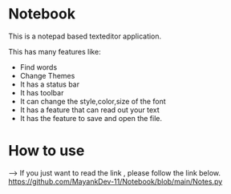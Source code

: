 # Notebook 
This is a notepad based texteditor application.

This has many features like:
* Find words
* Change Themes
* It has a status bar
* It has toolbar
* It can change the style,color,size of the font
* It has a feature that can read out your text
* It has the feature to save and open the file.


# How to use
--> If you just want to read the link , please follow the link below.
https://github.com/MayankDev-11/Notebook/blob/main/Notes.py
